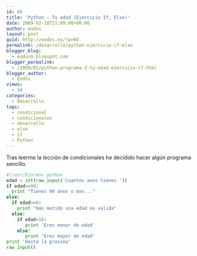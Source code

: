 ```yaml
---
id: 68
title: 'Python - Tu edad (Ejercicio If, Else)'
date: 2009-02-18T21:09:00+00:00
author: eodos
layout: post
guid: http://eodos.es/?p=68
permalink: /desarrollo/python-ejercicio-if-else
blogger_blog:
  - eodos0.blogspot.com
blogger_permalink:
  - /2009/02/python-programa-3-tu-edad-ejercicio-if.html
blogger_author:
  - Eodos
views:
  - 34
categories:
  - Desarrollo
tags:
  - condicional
  - condicionales
  - desarrollo
  - else
  - if
  - Python
---
```

Tras leerme la lección de condicionales he decidido hacer algún programa sencillo.

```python
#!/usr/bin/env python
edad = int(raw_input('Cuantos anos tienes '))
if edad>=90:
  print "Tienes 90 anos o mas..."
else:
  if edad<=0:
    print "Has metido una edad no valida"
  else:
    if edad<18:
       print 'Eres menor de edad'
    else:
       print 'Eres mayor de edad'
print 'Hasta la proxima'
raw_input()
```
